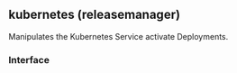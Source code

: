 <!-- This file was generated via `make gen/integrations-hcl` -->
## kubernetes (releasemanager)

Manipulates the Kubernetes Service activate Deployments.

### Interface

